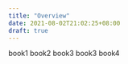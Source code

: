 ```yaml
---
title: "Overview"
date: 2021-08-02T21:02:25+08:00
draft: true
---
```


book1
book2
book3
book3
book4